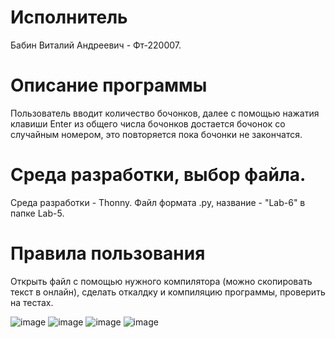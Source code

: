 # Исполнитель
Бабин Виталий Андреевич - Фт-220007.

# Описание программы
Пользователь вводит количество бочонков, далее с помощью нажатия клавиши Enter из общего числа бочонков достается бочонок со случайным номером, это повторяется пока бочонки не закончатся.

# Среда разработки, выбор файла.
Среда разработки - Thonny.
Файл формата .py, название - "Lab-6" в папке Lab-5.

# Правила пользования
Открыть файл с помощью нужного компилятора (можно скопировать текст в онлайн), сделать откалдку и компиляцию программы, проверить на тестах.

  ![image](https://github.com/Vitalyushik/Lab-9/assets/146360520/9a718de2-7828-4484-aac2-228ccfce0d39)
![image](https://github.com/Vitalyushik/Lab-9/assets/146360520/8af0bae6-787f-4529-a5b2-e8d964d03a2a)
![image](https://github.com/Vitalyushik/Lab-9/assets/146360520/8832a9c0-bfe9-4124-8afc-4a542788dab2)
![image](https://github.com/Vitalyushik/Lab-9/assets/146360520/19372adc-cdce-4d4d-af3b-000b3fa94ab6)
